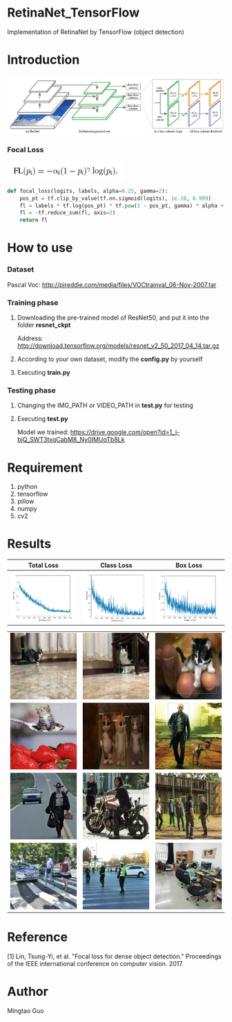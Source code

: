 # RetinaNet_TensorFlow
Implementation of RetinaNet by TensorFlow (object detection)

# Introduction
![](https://github.com/MingtaoGuo/RetinaNet_TensorFlow/blob/master/IMGS/introduction.jpg)

### Focal Loss
![](https://github.com/MingtaoGuo/RetinaNet_TensorFlow/blob/master/IMGS/formula.jpg)
``` python
def focal_loss(logits, labels, alpha=0.25, gamma=2):
    pos_pt = tf.clip_by_value(tf.nn.sigmoid(logits), 1e-10, 0.999)
    fl = labels * tf.log(pos_pt) * tf.pow(1 - pos_pt, gamma) * alpha + (1 - labels) * tf.log(1 - pos_pt) * tf.pow(pos_pt, gamma) * (1 - alpha)
    fl = -tf.reduce_sum(fl, axis=2)
    return fl
```
# How to use
### Dataset
Pascal Voc: http://pjreddie.com/media/files/VOCtrainval_06-Nov-2007.tar
### Training phase
1. Downloading the pre-trained model of ResNet50, and put it into the folder **resnet_ckpt** 
   
   Address: http://download.tensorflow.org/models/resnet_v2_50_2017_04_14.tar.gz

2. According to your own dataset, modify the **config.py** by yourself
3. Executing **train.py** 
### Testing phase
1. Changing the IMG_PATH or VIDEO_PATH in **test.py** for testing
2. Executing **test.py**

    Model we trained: https://drive.google.com/open?id=1_j-bjQ_SWT3txqCabM8_Ny0IMUqTb8Lk
# Requirement
1. python
2. tensorflow
3. pillow
4. numpy
5. cv2
# Results
|Total Loss|Class Loss|Box Loss|
|-|-|-|
|![](https://github.com/MingtaoGuo/RetinaNet_TensorFlow/blob/master/IMGS/total_loss.jpg)|![](https://github.com/MingtaoGuo/RetinaNet_TensorFlow/blob/master/IMGS/class_loss.jpg)|![](https://github.com/MingtaoGuo/RetinaNet_TensorFlow/blob/master/IMGS/box_loss.jpg)|

||||
|-|-|-|
|![](https://github.com/MingtaoGuo/RetinaNet_TensorFlow/blob/master/IMGS/1.jpg)|![](https://github.com/MingtaoGuo/RetinaNet_TensorFlow/blob/master/IMGS/8.jpg)|![](https://github.com/MingtaoGuo/RetinaNet_TensorFlow/blob/master/IMGS/6.jpg)|
|![](https://github.com/MingtaoGuo/RetinaNet_TensorFlow/blob/master/IMGS/7.jpg)|![](https://github.com/MingtaoGuo/RetinaNet_TensorFlow/blob/master/IMGS/9.jpg)|![](https://github.com/MingtaoGuo/RetinaNet_TensorFlow/blob/master/IMGS/4.jpg)|
|![](https://github.com/MingtaoGuo/RetinaNet_TensorFlow/blob/master/IMGS/2.jpg)|![](https://github.com/MingtaoGuo/RetinaNet_TensorFlow/blob/master/IMGS/3.jpg)|![](https://github.com/MingtaoGuo/RetinaNet_TensorFlow/blob/master/IMGS/14.jpg)|
|![](https://github.com/MingtaoGuo/RetinaNet_TensorFlow/blob/master/IMGS/10.jpg)|![](https://github.com/MingtaoGuo/RetinaNet_TensorFlow/blob/master/IMGS/12.jpg)|![](https://github.com/MingtaoGuo/RetinaNet_TensorFlow/blob/master/IMGS/13.jpg)|

# Reference
[1] Lin, Tsung-Yi, et al. "Focal loss for dense object detection." Proceedings of the IEEE international conference on computer vision. 2017.
# Author
Mingtao Guo
